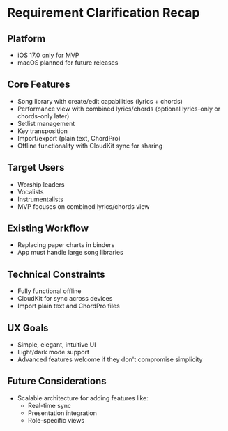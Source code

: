 # Requirement Clarification Recap

## Platform
- iOS 17.0 only for MVP
- macOS planned for future releases

## Core Features
- Song library with create/edit capabilities (lyrics + chords)
- Performance view with combined lyrics/chords (optional lyrics-only or chords-only later)
- Setlist management
- Key transposition
- Import/export (plain text, ChordPro)
- Offline functionality with CloudKit sync for sharing

## Target Users
- Worship leaders
- Vocalists
- Instrumentalists
- MVP focuses on combined lyrics/chords view

## Existing Workflow
- Replacing paper charts in binders
- App must handle large song libraries

## Technical Constraints
- Fully functional offline
- CloudKit for sync across devices
- Import plain text and ChordPro files

## UX Goals
- Simple, elegant, intuitive UI
- Light/dark mode support
- Advanced features welcome if they don't compromise simplicity

## Future Considerations
- Scalable architecture for adding features like:
  - Real-time sync
  - Presentation integration
  - Role-specific views

